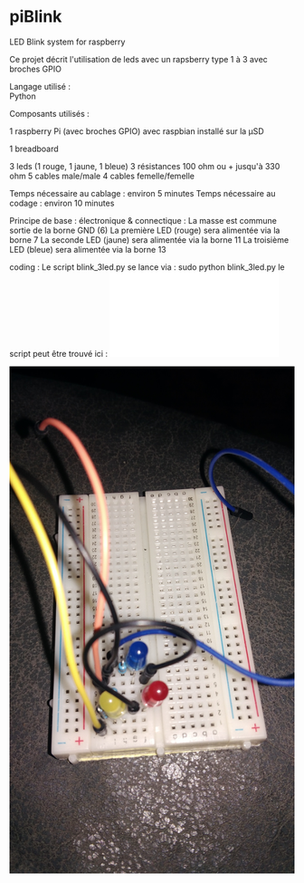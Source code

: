 # piBlink
LED Blink system for raspberry

Ce projet décrit l'utilisation de leds avec un rapsberry type 1 à 3 avec broches GPIO

Langage utilisé :  
Python

Composants utilisés : 

1 raspberry Pi (avec broches GPIO) avec raspbian installé sur la µSD  

1 breadboard

3 leds (1 rouge, 1 jaune, 1 bleue)
3 résistances 100 ohm ou + jusqu'à 330 ohm
5 cables male/male
4 cables femelle/femelle

Temps nécessaire au cablage : environ 5 minutes
Temps nécessaire au codage : environ 10 minutes

Principe de base :
électronique & connectique :
La masse est commune sortie de la borne GND (6)
La première LED (rouge) sera alimentée via la borne 7
La seconde LED (jaune) sera alimentée via la borne 11
La troisième LED (bleue) sera alimentée via la borne 13

coding :
Le script blink_3led.py se lance via :
sudo python blink_3led.py
le script peut être trouvé ici : ![Script python](/scripts/blink_3led.py "Script python")

![Alt text](/images/montage%203%20leds.jpg?raw=true "Optional Title")
